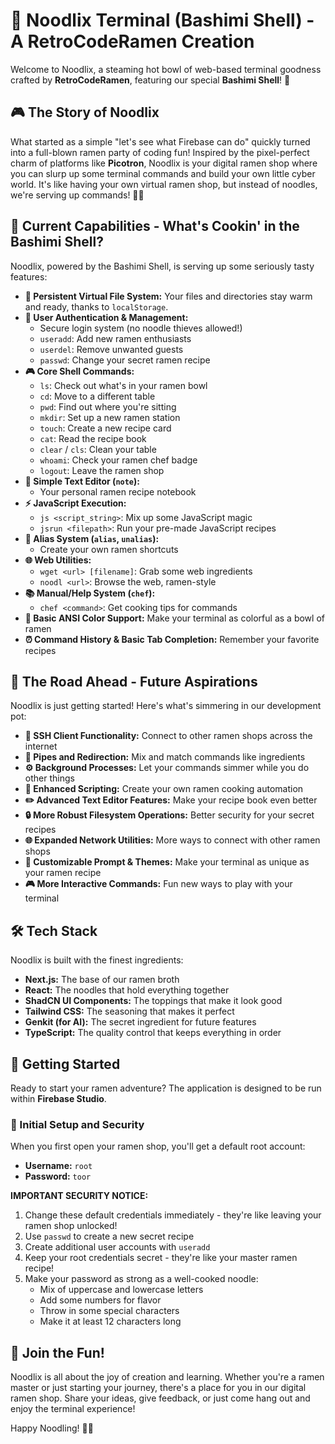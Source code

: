 # 🍜 Noodlix Terminal (Bashimi Shell) - A RetroCodeRamen Creation

Welcome to Noodlix, a steaming hot bowl of web-based terminal goodness crafted by **RetroCodeRamen**, featuring our special **Bashimi Shell**! 🥢

## 🎮 The Story of Noodlix

What started as a simple "let's see what Firebase can do" quickly turned into a full-blown ramen party of coding fun! Inspired by the pixel-perfect charm of platforms like **Picotron**, Noodlix is your digital ramen shop where you can slurp up some terminal commands and build your own little cyber world. It's like having your own virtual ramen shop, but instead of noodles, we're serving up commands! 🍜✨

## 🎯 Current Capabilities - What's Cookin' in the Bashimi Shell?

Noodlix, powered by the Bashimi Shell, is serving up some seriously tasty features:

*   **🍜 Persistent Virtual File System:** Your files and directories stay warm and ready, thanks to `localStorage`.
*   **👤 User Authentication & Management:**
    *   Secure login system (no noodle thieves allowed!)
    *   `useradd`: Add new ramen enthusiasts
    *   `userdel`: Remove unwanted guests
    *   `passwd`: Change your secret ramen recipe
*   **🎮 Core Shell Commands:**
    *   `ls`: Check out what's in your ramen bowl
    *   `cd`: Move to a different table
    *   `pwd`: Find out where you're sitting
    *   `mkdir`: Set up a new ramen station
    *   `touch`: Create a new recipe card
    *   `cat`: Read the recipe book
    *   `clear` / `cls`: Clean your table
    *   `whoami`: Check your ramen chef badge
    *   `logout`: Leave the ramen shop
*   **📝 Simple Text Editor (`note`):**
    *   Your personal ramen recipe notebook
*   **⚡ JavaScript Execution:**
    *   `js <script_string>`: Mix up some JavaScript magic
    *   `jsrun <filepath>`: Run your pre-made JavaScript recipes
*   **🎯 Alias System (`alias`, `unalias`):**
    *   Create your own ramen shortcuts
*   **🌐 Web Utilities:**
    *   `wget <url> [filename]`: Grab some web ingredients
    *   `noodl <url>`: Browse the web, ramen-style
*   **📚 Manual/Help System (`chef`):**
    *   `chef <command>`: Get cooking tips for commands
*   **🎨 Basic ANSI Color Support:** Make your terminal as colorful as a bowl of ramen
*   **⏰ Command History & Basic Tab Completion:** Remember your favorite recipes

## 🚀 The Road Ahead - Future Aspirations

Noodlix is just getting started! Here's what's simmering in our development pot:

*   **🔐 SSH Client Functionality:** Connect to other ramen shops across the internet
*   **🔄 Pipes and Redirection:** Mix and match commands like ingredients
*   **⚙️ Background Processes:** Let your commands simmer while you do other things
*   **📜 Enhanced Scripting:** Create your own ramen cooking automation
*   **✏️ Advanced Text Editor Features:** Make your recipe book even better
*   **🔒 More Robust Filesystem Operations:** Better security for your secret recipes
*   **🌐 Expanded Network Utilities:** More ways to connect with other ramen shops
*   **🎨 Customizable Prompt & Themes:** Make your terminal as unique as your ramen recipe
*   **🎮 More Interactive Commands:** Fun new ways to play with your terminal

## 🛠️ Tech Stack

Noodlix is built with the finest ingredients:

*   **Next.js:** The base of our ramen broth
*   **React:** The noodles that hold everything together
*   **ShadCN UI Components:** The toppings that make it look good
*   **Tailwind CSS:** The seasoning that makes it perfect
*   **Genkit (for AI):** The secret ingredient for future features
*   **TypeScript:** The quality control that keeps everything in order

## 🎯 Getting Started

Ready to start your ramen adventure? The application is designed to be run within **Firebase Studio**.

### 🔐 Initial Setup and Security

When you first open your ramen shop, you'll get a default root account:
* **Username:** `root`
* **Password:** `toor`

**IMPORTANT SECURITY NOTICE:**
1. Change these default credentials immediately - they're like leaving your ramen shop unlocked!
2. Use `passwd` to create a new secret recipe
3. Create additional user accounts with `useradd`
4. Keep your root credentials secret - they're like your master ramen recipe!
5. Make your password as strong as a well-cooked noodle:
   - Mix of uppercase and lowercase letters
   - Add some numbers for flavor
   - Throw in some special characters
   - Make it at least 12 characters long

## 🎉 Join the Fun!

Noodlix is all about the joy of creation and learning. Whether you're a ramen master or just starting your journey, there's a place for you in our digital ramen shop. Share your ideas, give feedback, or just come hang out and enjoy the terminal experience!

Happy Noodling! 🍜✨
```